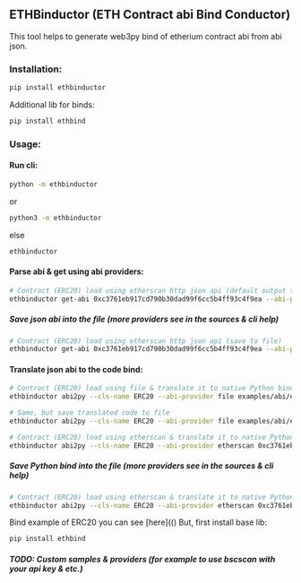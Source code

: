 ## ETHBinductor (ETH Contract abi Bind Conductor)

This tool helps to generate web3py bind of etherium contract abi from abi json.

### Installation:
```bash
pip install ethbinductor
```

Additional lib for binds:
```bash
pip install ethbind
```

### Usage:

#### Run cli:
```bash
python -m ethbinductor
```
or
```bash
python3 -m ethbinductor
```
else
```bash
ethbinductor
```

#### Parse abi & get using abi providers:
```bash
# Contract (ERC20) load using etherscan http json api (default output to console)
ethbinductor get-abi 0xc3761eb917cd790b30dad99f6cc5b4ff93c4f9ea --abi-provider etherscan
```

##### Save json abi into the file (more providers see in the sources & cli help)
```bash
# Contract (ERC20) load using etherscan http json api (save to file)
ethbinductor get-abi 0xc3761eb917cd790b30dad99f6cc5b4ff93c4f9ea --abi-provider etherscan --output file examples/abi/erc20.json
```

#### Translate json abi to the code bind:
```bash
# Contract (ERC20) load using file & translate it to native Python binding (default output to console)
ethbinductor abi2py --cls-name ERC20 --abi-provider file examples/abi/erc20.json
```

```bash
# Same, but save translated code to file
ethbinductor abi2py --cls-name ERC20 --abi-provider file examples/abi/erc20.json --output file examples/eth_erc20_bind.py
```

```bash
# Contract (ERC20) load using etherscan & translate it to native Python binding (default output to console)
ethbinductor abi2py --cls-name ERC20 --abi-provider etherscan 0xc3761eb917cd790b30dad99f6cc5b4ff93c4f9ea
```

##### Save Python bind into the file (more providers see in the sources & cli help)
```bash
# Contract (ERC20) load using etherscan & translate it to native Python binding (save to file)
ethbinductor abi2py --cls-name ERC20 --abi-provider etherscan 0xc3761eb917cd790b30dad99f6cc5b4ff93c4f9ea --output file examples/eth_erc20_bind.py
```

Bind example of ERC20 you can see [here](()
But, first install base lib:
```bash
pip install ethbind
```

##### TODO: Custom samples & providers (for example to use bscscan with your api key & etc.)

[//]: # (TODO: Jinja2 sampling, [Optional] Pydantic type checks, other cli tools..)
